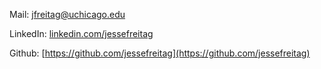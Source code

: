 ---
---

Mail: [jfreitag@uchicago.edu](mailto:jfreitag@uchicago.edu)

LinkedIn: [linkedin.com/jessefreitag](https://www.linkedin.com/in/jesse-freitag-bb77b5199/)

Github: [https://github.com/jessefreitag](https://github.com/jessefreitag)
